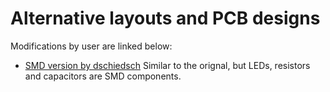 # Alternative layouts and PCB designs

Modifications by user are linked below:
* [SMD version by dschiedsch](https://github.com/dschiedsch/inkkeys) Similar to the orignal, but LEDs, resistors and capacitors are SMD components.
